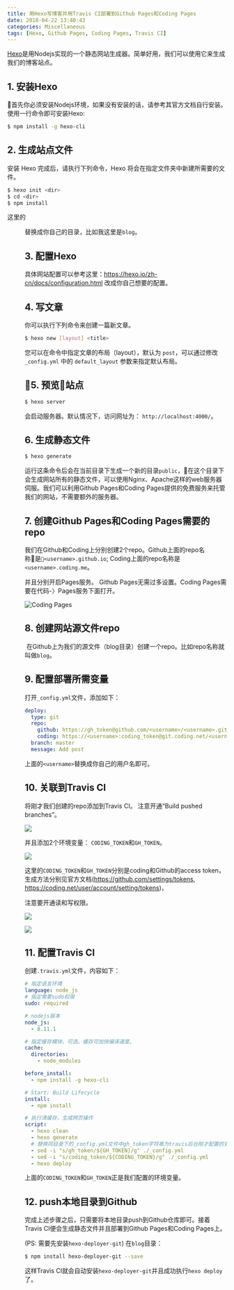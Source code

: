 ```yaml
---
title: 用Hexo写博客并用Travis CI部署到Github Pages和Coding Pages
date: 2018-04-22 13:40:43
categories: Miscellaneous
tags: [Hexo, Github Pages, Coding Pages, Travis CI]
---
```


[Hexo](https://hexo.io/zh-cn/)是用Nodejs实现的一个静态网站生成器。简单好用，我们可以使用它来生成我们的博客站点。

## 1. 安装Hexo

首先你必须安装Nodejs环境，如果没有安装的话，请参考其官方文档自行安装。
使用一行命令即可安装Hexo:

```bash
$ npm install -g hexo-cli
```

## 2. 生成站点文件


安装 Hexo 完成后，请执行下列命令，Hexo 将会在指定文件夹中新建所需要的文件。

```bash
$ hexo init <dir>
$ cd <dir>
$ npm install
```

这里的<dir>替换成你自己的目录，比如我这里是`blog`。

## 3. 配置Hexo

具体网站配置可以参考这里：https://hexo.io/zh-cn/docs/configuration.html
改成你自己想要的配置。

## 4. 写文章

你可以执行下列命令来创建一篇新文章。
```bash
$ hexo new [layout] <title>
```

您可以在命令中指定文章的布局（layout），默认为 `post`，可以通过修改 `_config.yml` 中的 `default_layout` 参数来指定默认布局。

<!-- more -->

## 5. 预览站点

```bash
$ hexo server
```

会启动服务器。默认情况下，访问网址为： `http://localhost:4000/`。

## 6. 生成静态文件

```bash
$ hexo generate
```
运行这条命令后会在当前目录下生成一个新的目录`public`，在这个目录下会生成网站所有的静态文件，可以使用Nginx、Apache这样的web服务器伺服。我们可以利用Github Pages和Coding Pages提供的免费服务来托管我们的网站，不需要额外的服务器。

## 7. 创建Github Pages和Coding Pages需要的repo

我们在Github和Coding上分别创建2个repo。Github上面的repo名称是`<username>.github.io`; Coding上面的repo名称是`<username>.coding.me`。

并且分别开启Pages服务。
Github Pages无需过多设置。Coding Pages需要在代码-〉Pages服务下面打开。

![Coding Pages](https://ws1.sinaimg.cn/large/90b90757gy1fqlfrcpl77j211o0b8q4p.jpg)

## 8. 创建网站源文件repo

 在Github上为我们的源文件（blog目录）创建一个repo。比如repo名称就叫做`blog`。

## 9. 配置部署所需变量

打开`_config.yml`文件，添加如下：

```yml
deploy:
  type: git
  repo:
    github: https://gh_token@github.com/<username>/<username>.github.io.git
    coding: https://<username>:coding_token@git.coding.net/<username>/<username>.coding.me.git
  branch: master
  message: Add post
```

上面的`<username>`替换成你自己的用户名即可。

## 10. 关联到Travis CI

将刚才我们创建的repo添加到Travis CI。
注意开通“Build pushed branches”。

![](https://ws1.sinaimg.cn/large/90b90757gy1fqlhv67jpxj20pp04rjrr.jpg)

并且添加2个环境变量：
`CODING_TOKEN`和`GH_TOKEN`。

![](https://ws1.sinaimg.cn/large/90b90757gy1fqlhept0wvj20sv07hgmf.jpg)

这里的`CODING_TOKEN`和`GH_TOKEN`分别是coding和Github的access token，生成方法分别见官方文档(https://github.com/settings/tokens, https://coding.net/user/account/setting/tokens)，

注意要开通读和写权限。

![](https://ws1.sinaimg.cn/large/90b90757gy1fqlrbasunzj20kl08s0tn.jpg)

![](https://ws1.sinaimg.cn/large/90b90757gy1fqlrce0sd0j20p9093dgp.jpg)

## 11. 配置Travis CI

创建`.travis.yml`文件，内容如下：

```yml
# 指定语言环境
language: node_js
# 指定需要sudo权限
sudo: required

# nodejs版本
node_js:
  - 8.11.1

# 指定缓存模块，可选。缓存可加快编译速度。
cache:
  directories:
    - node_modules

before_install:
  - npm install -g hexo-cli

# Start: Build Lifecycle
install:
  - npm install

# 执行清缓存，生成网页操作
script:
  - hexo clean
  - hexo generate
  # 替换同目录下的_config.yml文件中gh_token字符串为travis后台刚才配置的变量，注意此处sed命令用了双引号。单引号无效！
  - sed -i "s/gh_token/${GH_TOKEN}/g" ./_config.yml
  - sed -i "s/coding_token/${CODING_TOKEN}/g" ./_config.yml
  - hexo deploy

```

上面的`CODING_TOKEN`和`GH_TOKEN`正是我们配置的环境变量。

## 12. push本地目录到Github

完成上述步骤之后，只需要将本地目录push到Github仓库即可。接着Travis CI便会生成静态文件并且部署到Github Pages和Coding Pages上。

(PS: 需要先安装`hexo-deployer-git`)
在`blog`目录：

```bash
$ npm install hexo-deployer-git --save
```
这样Travis CI就会自动安装`hexo-deployer-git`并且成功执行`hexo deploy`了。
